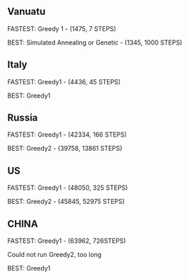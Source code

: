 ## Vanuatu

FASTEST: Greedy 1 - (1475, 7 STEPS)

BEST: Simulated Annealing or Genetic - (1345, 1000 STEPS)

## Italy

FASTEST: Greedy1 - (4436, 45 STEPS)

BEST: Greedy1

## Russia

FASTEST: Greedy1 - (42334, 166 STEPS)

BEST:   Greedy2 - (39758, 13861 STEPS)

## US

FASTEST: Greedy1 - (48050, 325 STEPS)

BEST: Greedy2 - (45845, 52975 STEPS)

## CHINA

FASTEST: Greedy1 - (63962, 726STEPS)

Could not run Greedy2, too long

BEST: Greedy1